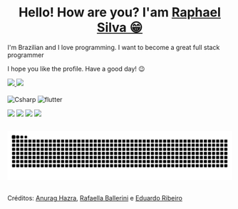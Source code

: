 <div>
  
  <h1 align="center">
    Hello! How are you? I'am 
    <a href="https://www.linkedin.com/in/eoraphael/">Raphael Silva 😁</a>
  </h1>
  <p>
     I'm Brazilian and I love programming. I want to become a great full stack programmer
  </p>
  
  <p>
    I hope you like the profile. Have a good day! 😉️
  </p>
</div>

<div>
  <a href="https://github.com/EoRaphael">
    <img height="130em" src="https://github-readme-stats.vercel.app/api?username=EoRaphael&count_private=true&include_all_commits=true&show_icons=true&theme=dracula&hide_border=false&show_owner=true"/>
    <img height="130em" src="https://github-readme-stats.vercel.app/api/top-langs/?username=EoRaphael&theme=dracula&hide_border=false&&layout=compact"/>
  </a>
</div>
              

<div style="display: inline_block"><br>
<!--
  <img align="center" alt="Js" height="30" width="40" src="https://raw.githubusercontent.com/devicons/devicon/master/icons/javascript/javascript-plain.svg">
  <img align="center" alt="HTML" height="30" width="40" src="https://raw.githubusercontent.com/devicons/devicon/master/icons/html5/html5-original.svg">
  <img align="center" alt="CSS" height="30" width="40" src="https://raw.githubusercontent.com/devicons/devicon/master/icons/css3/css3-original.svg">
  <img align="center" alt="Python" height="30" width="40" src="https://raw.githubusercontent.com/devicons/devicon/master/icons/python/python-original.svg">
  <img src="https://cdn.jsdelivr.net/gh/devicons/devicon@latest/icons/flutter/flutter-original.svg" />
  <img align="center" alt="Csharp" height="30" width="40" src="https://cdn.jsdelivr.net/gh/devicons/devicon@latest/icons/godot/godot-original.svg">   
-->
  <img align="center" alt="Csharp" height="30" width="40" src="https://cdn.jsdelivr.net/gh/devicons/devicon@latest/icons/csharp/csharp-original.svg">
  <img align="center" alt="flutter" height="30" width="40" src="https://cdn.jsdelivr.net/gh/devicons/devicon@latest/icons/flutter/flutter-original.svg">
</div>

<div>
  <p> </p>
</div>
 
<div> 
  <a href="https://www.instagram.com/_eoraphael_/" target="_blank"><img src="https://img.shields.io/badge/-Instagram-%23E4405F?style=for-the-badge&logo=instagram&logoColor=white" target="_blank"></a>
  <a href = "mailto:raphael.oficial189@gmail.com"><img src="https://img.shields.io/badge/-Gmail-%23333?style=for-the-badge&logo=gmail&logoColor=white" target="_blank"></a>
  <a href="https://open.spotify.com/user/zekyxng8qt3jeg4cad9pj42ah" target="_blank"><img src="https://img.shields.io/badge/Spotify-1ED760?&style=for-the-badge&logo=spotify&logoColor=white"></a>
  <a href="https://www.linkedin.com/in/eoraphael" target="_blank"><img src="https://img.shields.io/badge/-LinkedIn-%230077B5?style=for-the-badge&logo=linkedin&logoColor=white" target="_blank"></a> 
</div>

 ##
 
<picture>
  <source media="(prefers-color-scheme: dark)" srcset="https://raw.githubusercontent.com/EoRaphael/EoRaphael/output/github-contribution-grid-snake-dark.svg">
  <source media="(prefers-color-scheme: light)" srcset="https://raw.githubusercontent.com/EoRaphael/EoRaphael/output/github-contribution-grid-snake.svg">
  <img alt="github contribution grid snake animation" src="https://raw.githubusercontent.com/EoRaphael/EoRaphael/output/github-contribution-grid-snake.svg">
</picture>

 ##

<div>
  <p>Créditos: <a href="https://github.com/anuraghazra/github-readme-stats">Anurag Hazra</a>, <a href="https://github.com/rafaballerini">Rafaella Ballerini</a> e <a href="https://github.com/duribeiro/">Eduardo Ribeiro</a></p>
</div>
